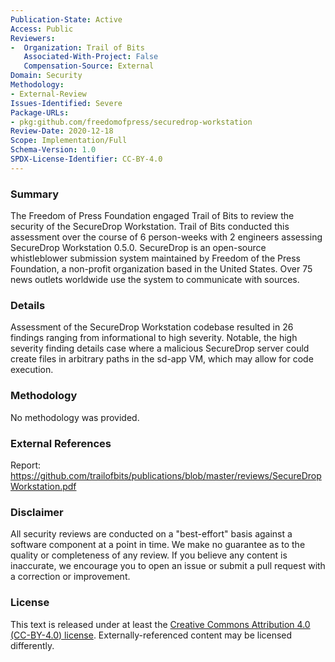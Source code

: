 ```yaml
---
Publication-State: Active
Access: Public
Reviewers:
-  Organization: Trail of Bits
   Associated-With-Project: False
   Compensation-Source: External
Domain: Security
Methodology:
- External-Review
Issues-Identified: Severe
Package-URLs:
- pkg:github.com/freedomofpress/securedrop-workstation
Review-Date: 2020-12-18
Scope: Implementation/Full
Schema-Version: 1.0
SPDX-License-Identifier: CC-BY-4.0
---
```


### Summary

The Freedom of Press Foundation engaged Trail of Bits to review the security of the SecureDrop Workstation. Trail of Bits conducted this assessment over the course of 6 person-weeks with 2 engineers assessing SecureDrop Workstation 0.5.0. SecureDrop is an open-source whistleblower submission system maintained by Freedom of the Press Foundation, a non-profit organization based in the United States. Over 75 news outlets worldwide use the system to communicate with sources.

### Details

Assessment of the SecureDrop Workstation codebase resulted in 26 findings ranging from informational to high severity. Notable, the high severity finding details case where a malicious SecureDrop server could create files in arbitrary paths in the sd-app VM, which may allow for code execution.

### Methodology

No methodology was provided.

### External References

Report: https://github.com/trailofbits/publications/blob/master/reviews/SecureDropWorkstation.pdf

### Disclaimer

All security reviews are conducted on a "best-effort" basis against a software
component at a point in time. We make no guarantee as to the quality or completeness
of any review. If you believe any content is inaccurate, we encourage you to open
an issue or submit a pull request with a correction or improvement.

### License

This text is released under at least the
[Creative Commons Attribution 4.0 (CC-BY-4.0) license](https://creativecommons.org/licenses/by/4.0/legalcode.txt).
Externally-referenced content may be licensed differently.
